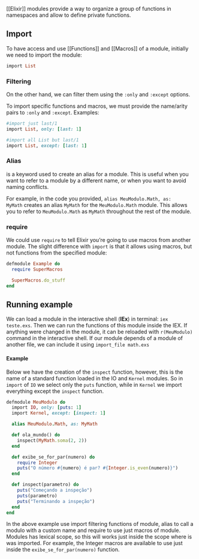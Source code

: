 [[Elixir]] modules provide a way to organize a group of functions in namespaces and allow to define private functions.

## Import
To have access and use [[Functions]] and [[Macros]] of a module, initially  we need to import the module:
```rb
import List
```

### Filtering
On the other hand, we can filter them using the `:only` and `:except` options.

To import specific functions and macros, we must provide the name/arity pairs to `:only` and `:except`. Examples:
```rb
#import just last/1
import List, only: [last: 1]

#import all List but last/1
import List, except: [last: 1]
```

### Alias
is a keyword used to create an alias for a module. This is useful when you want to refer to a module by a different name, or when you want to avoid naming conflicts.

For example, in the code you provided, `alias MeuModulo.Math, as: MyMath` creates an alias `MyMath` for the `MeuModulo.Math` module. This allows you to refer to `MeuModulo.Math` as `MyMath` throughout the rest of the module.

### require
We could use `require` to tell Elixir you’re going to use macros from another module. The slight difference with `import` is that it allows using macros, but not functions from the specified module:

```rb
defmodule Example do
  require SuperMacros

  SuperMacros.do_stuff
end
```

## Running example
We can load a module in the interactive shell (**IEx**) in terminal: `iex teste.exs`. Then we can run the functions of this module inside the IEX. If anything were changed in the module, it can be reloaded with `r(MeuModulo)` command in the interactive shell.
If our module depends of a module of another file, we can include it using `import_file math.exs`
#### Example
Below we have the creation of the `inspect` function, however, this is the name of a standard function loaded in the IO and `Kernel` modules. So in `import` of `IO` we select only the `puts` function, while in `Kernel` we import everything except the `inspect` function.
```rb
defmodule MeuModulo do
  import IO, only: [puts: 1]
  import Kernel, except: [inspect: 1]

  alias MeuModulo.Math, as: MyMath

  def ola_mundo() do
    inspect(MyMath.soma(2, 2))
  end

  def exibe_se_for_par(numero) do
    require Integer
    puts("O número #{numero} é par? #{Integer.is_even(numero)}")
  end

  def inspect(parametro) do
    puts("Começando a inspeção")
    puts(parametro)
    puts("Terminando a inspeção")
  end
end
```

In the above example use import filtering functions of module, alias to call a modulo with a custom name and require to use just macros of module. 
Modules has lexical scope, so this will works just inside the scope where is was imported. For example, the Integer macros are available to use just inside the  `exibe_se_for_par(numero)` function.